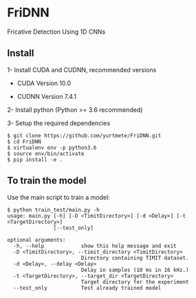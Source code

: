 # FriDNN
Fricative Detection Using 1D CNNs

## Install

1- Install CUDA and CUDNN, recommended versions

* CUDA Version 10.0

* CUDNN Version 7.4.1

2- Install python (Python >= 3.6 recommended)

3- Setup the required dependencies

```
$ git clone https://github.com/yurtmete/FriDNN.git 
$ cd FriDNN
$ virtualenv env -p python3.6
$ source env/bin/activate
$ pip install -e .
```
## To train the model

Use the main script to train a model:

```
$ python train_test/main.py -h
usage: main.py [-h] [-D <TimitDirectory>] [-d <Delay>] [-t <TargetDirectory>]
               [--test_only]

optional arguments:
  -h, --help            show this help message and exit
  -D <TimitDirectory>, --timit_directory <TimitDirectory>
                        Directory containing TIMIT dataset.
  -d <Delay>, --delay <Delay>
                        Delay in samples (10 ms in 16 kHz.)
  -t <TargetDirectory>, --target_dir <TargetDirectory>
                        Target directory for the experiment
  --test_only           Test already trained model
```